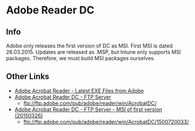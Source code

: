 # Adobe Reader DC
## Info
Adobe only releases the first version of DC as MSI. First MSI is dated 26.03.2015.
Updates are released as .MSP, but Intune only supports MSI packages.
Therefore, we must build MSI packages ourselves.

## Other Links
* [Adobe Acrobat Reader - Latest EXE Files from Adobe](https://get.adobe.com/reader/enterprise/)
* [Adobe Acrobat Reader DC - FTP Server](ftp://ftp.adobe.com/pub/adobe/reader/win/AcrobatDC/)
  * ftp://ftp.adobe.com/pub/adobe/reader/win/AcrobatDC/
* [Adobe Acrobat Reader DC - FTP Server - MSI of first version (20150326)](ftp://ftp.adobe.com/pub/adobe/reader/win/AcrobatDC/1500720033/)
  * ftp://ftp.adobe.com/pub/adobe/reader/win/AcrobatDC/1500720033/
